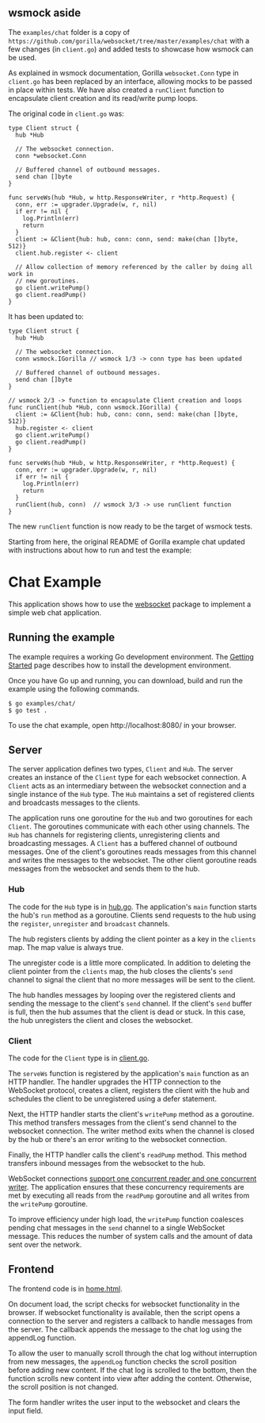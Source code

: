 ## wsmock aside

The `examples/chat` folder is a copy of `https://github.com/gorilla/websocket/tree/master/examples/chat` with a few changes (in `client.go`) and added tests to showcase how wsmock can be used.

As explained in wsmock documentation, Gorilla `websocket.Conn` type in `client.go` has been replaced by an interface, allowing mocks to be passed in place within tests. We have also created a `runClient` function to encapsulate client creation and its read/write pump loops.

The original code in `client.go` was:

```golang
type Client struct {
  hub *Hub

  // The websocket connection.
  conn *websocket.Conn

  // Buffered channel of outbound messages.
  send chan []byte
}

func serveWs(hub *Hub, w http.ResponseWriter, r *http.Request) {
  conn, err := upgrader.Upgrade(w, r, nil)
  if err != nil {
    log.Println(err)
    return
  }
  client := &Client{hub: hub, conn: conn, send: make(chan []byte, 512)}
  client.hub.register <- client

  // Allow collection of memory referenced by the caller by doing all work in
  // new goroutines.
  go client.writePump()
  go client.readPump()
}
```

It has been updated to:

```golang
type Client struct {
  hub *Hub

  // The websocket connection.
  conn wsmock.IGorilla // wsmock 1/3 -> conn type has been updated

  // Buffered channel of outbound messages.
  send chan []byte
}

// wsmock 2/3 -> function to encapsulate Client creation and loops
func runClient(hub *Hub, conn wsmock.IGorilla) {
  client := &Client{hub: hub, conn: conn, send: make(chan []byte, 512)}
  hub.register <- client
  go client.writePump()
  go client.readPump()
}

func serveWs(hub *Hub, w http.ResponseWriter, r *http.Request) {
  conn, err := upgrader.Upgrade(w, r, nil)
  if err != nil {
    log.Println(err)
    return
  }
  runClient(hub, conn)  // wsmock 3/3 -> use runClient function
}
```

The new `runClient` function is now ready to be the target of wsmock tests.

Starting from here, the original README of Gorilla example chat updated with instructions about how to run and test the example:

# Chat Example

This application shows how to use the
[websocket](https://github.com/gorilla/websocket) package to implement a simple
web chat application.

## Running the example

The example requires a working Go development environment. The [Getting
Started](http://golang.org/doc/install) page describes how to install the
development environment.

Once you have Go up and running, you can download, build and run the example
using the following commands.

    $ go examples/chat/
    $ go test .

To use the chat example, open http://localhost:8080/ in your browser.

## Server

The server application defines two types, `Client` and `Hub`. The server
creates an instance of the `Client` type for each websocket connection. A
`Client` acts as an intermediary between the websocket connection and a single
instance of the `Hub` type. The `Hub` maintains a set of registered clients and
broadcasts messages to the clients.

The application runs one goroutine for the `Hub` and two goroutines for each
`Client`. The goroutines communicate with each other using channels. The `Hub`
has channels for registering clients, unregistering clients and broadcasting
messages. A `Client` has a buffered channel of outbound messages. One of the
client's goroutines reads messages from this channel and writes the messages to
the websocket. The other client goroutine reads messages from the websocket and
sends them to the hub.

### Hub 

The code for the `Hub` type is in
[hub.go](https://github.com/gorilla/websocket/blob/master/examples/chat/hub.go). 
The application's `main` function starts the hub's `run` method as a goroutine.
Clients send requests to the hub using the `register`, `unregister` and
`broadcast` channels.

The hub registers clients by adding the client pointer as a key in the
`clients` map. The map value is always true.

The unregister code is a little more complicated. In addition to deleting the
client pointer from the `clients` map, the hub closes the clients's `send`
channel to signal the client that no more messages will be sent to the client.

The hub handles messages by looping over the registered clients and sending the
message to the client's `send` channel. If the client's `send` buffer is full,
then the hub assumes that the client is dead or stuck. In this case, the hub
unregisters the client and closes the websocket.

### Client

The code for the `Client` type is in [client.go](https://github.com/gorilla/websocket/blob/master/examples/chat/client.go).

The `serveWs` function is registered by the application's `main` function as
an HTTP handler. The handler upgrades the HTTP connection to the WebSocket
protocol, creates a client, registers the client with the hub and schedules the
client to be unregistered using a defer statement.

Next, the HTTP handler starts the client's `writePump` method as a goroutine.
This method transfers messages from the client's send channel to the websocket
connection. The writer method exits when the channel is closed by the hub or
there's an error writing to the websocket connection.

Finally, the HTTP handler calls the client's `readPump` method. This method
transfers inbound messages from the websocket to the hub.

WebSocket connections [support one concurrent reader and one concurrent
writer](https://godoc.org/github.com/gorilla/websocket#hdr-Concurrency). The
application ensures that these concurrency requirements are met by executing
all reads from the `readPump` goroutine and all writes from the `writePump`
goroutine.

To improve efficiency under high load, the `writePump` function coalesces
pending chat messages in the `send` channel to a single WebSocket message. This
reduces the number of system calls and the amount of data sent over the
network.

## Frontend

The frontend code is in [home.html](https://github.com/gorilla/websocket/blob/master/examples/chat/home.html).

On document load, the script checks for websocket functionality in the browser.
If websocket functionality is available, then the script opens a connection to
the server and registers a callback to handle messages from the server. The
callback appends the message to the chat log using the appendLog function.

To allow the user to manually scroll through the chat log without interruption
from new messages, the `appendLog` function checks the scroll position before
adding new content. If the chat log is scrolled to the bottom, then the
function scrolls new content into view after adding the content. Otherwise, the
scroll position is not changed.

The form handler writes the user input to the websocket and clears the input
field.